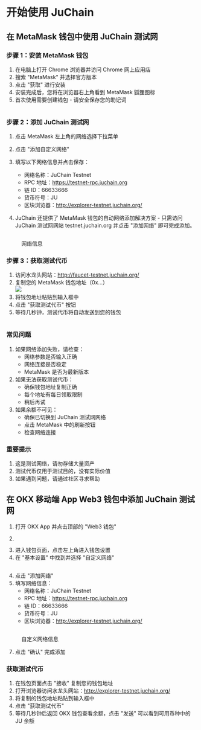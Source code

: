 # 开始使用 JuChain

## 在 MetaMask 钱包中使用 JuChain 测试网

### 步骤 1：安装 MetaMask 钱包

1. 在电脑上打开 Chrome 浏览器并访问 Chrome 网上应用店
2. 搜索 "MetaMask" 并选择官方版本
3. 点击 "获取" 进行安装
4. 安装完成后，您将在浏览器右上角看到 MetaMask 狐狸图标
5. 首次使用需要创建钱包 - 请安全保存您的助记词

<figure><img src="../.gitbook/assets/截屏2025-02-03 15.30.54.png" alt=""><figcaption></figcaption></figure>

### 步骤 2：添加 JuChain 测试网

1. 点击 MetaMask 左上角的网络选择下拉菜单
2. 点击 "添加自定义网络"
3. 填写以下网络信息并点击保存：

   * 网络名称：JuChain Testnet
   * RPC 地址：https://testnet-rpc.juchain.org
   * 链 ID：66633666
   * 货币符号：JU
   * 区块浏览器：http://explorer-testnet.juchain.org/

4. JuChain 还提供了 MetaMask 钱包的自动网络添加解决方案 - 只需访问 JuChain 测试网网站 testnet.juchain.org 并点击 "添加网络" 即可完成添加。

<figure><img src="../.gitbook/assets/截屏2025-02-06 11.51.25.png" alt=""><figcaption><p>网络信息</p></figcaption></figure>

### 步骤 3：获取测试代币

1. 访问水龙头网站：http://faucet-testnet.juchain.org/
2. 复制您的 MetaMask 钱包地址（0x...）\
   ![](<../.gitbook/assets/截屏2025-02-03 15.54.56.png>)
3. 将钱包地址粘贴到输入框中
4. 点击 "获取测试代币" 按钮
5. 等待几秒钟，测试代币将自动发送到您的钱包

<figure><img src="../.gitbook/assets/截屏2025-02-06 11.47.42.png" alt=""><figcaption></figcaption></figure>

### 常见问题

1. 如果网络添加失败，请检查：
   * 网络参数是否输入正确
   * 网络连接是否稳定
   * MetaMask 是否为最新版本
2. 如果无法获取测试代币：
   * 确保钱包地址复制正确
   * 每个地址有每日领取限制
   * 稍后再试
3. 如果余额不可见：
   * 确保已切换到 JuChain 测试网网络
   * 点击 MetaMask 中的刷新按钮
   * 检查网络连接

### 重要提示

1. 这是测试网络，请勿存储大量资产
2. 测试代币仅用于测试目的，没有实际价值
3. 如果遇到问题，请通过社区寻求帮助

## 在 OKX 移动端 App Web3 钱包中添加 JuChain 测试网

1. 打开 OKX App 并点击顶部的 "Web3 钱包"
2. 
    <figure><img src="../.gitbook/assets/IMG_5665.jpg" alt=""><figcaption></figcaption></figure>
3. 进入钱包页面，点击左上角进入钱包设置
4. 在 "基本设置" 中找到并选择 "自定义网络"

<figure><img src="../.gitbook/assets/IMG_5623.jpg" alt=""><figcaption></figcaption></figure>

4. 点击 "添加网络"
5. 填写网络信息：
   * 网络名称：JuChain Testnet
   * RPC 地址：https://testnet-rpc.juchain.org
   * 链 ID：66633666
   * 货币符号：JU
   * 区块浏览器：http://explorer-testnet.juchain.org/

<figure><img src="../.gitbook/assets/IMG_5625.jpg" alt=""><figcaption><p>自定义网络信息</p></figcaption></figure>

7. 点击 "确认" 完成添加

### 获取测试代币

1. 在钱包页面点击 "接收" 复制您的钱包地址
2. 打开浏览器访问水龙头网站：http://explorer-testnet.juchain.org/
3. 将复制的钱包地址粘贴到输入框中
4. 点击 "获取测试代币"
5. 等待几秒钟后返回 OKX 钱包查看余额，点击 "发送" 可以看到可用币种中的 JU 余额 